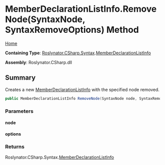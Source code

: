 <a name="_top"></a>

# MemberDeclarationListInfo\.RemoveNode\(SyntaxNode, SyntaxRemoveOptions\) Method

[Home](../../../../../README.md#_top)

**Containing Type**: [Roslynator.CSharp.Syntax](../../README.md#_top)\.[MemberDeclarationListInfo](../README.md#_top)

**Assembly**: Roslynator\.CSharp\.dll

## Summary

Creates a new [MemberDeclarationListInfo](../README.md#_top) with the specified node removed\.

```csharp
public MemberDeclarationListInfo RemoveNode(SyntaxNode node, SyntaxRemoveOptions options)
```

### Parameters

#### node

#### options

### Returns

Roslynator\.CSharp\.Syntax\.[MemberDeclarationListInfo](../README.md#_top)

